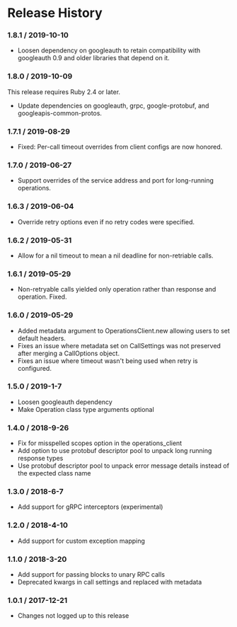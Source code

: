 # Release History

### 1.8.1 / 2019-10-10

* Loosen dependency on googleauth to retain compatibility with googleauth 0.9 and older libraries that depend on it.

### 1.8.0 / 2019-10-09

This release requires Ruby 2.4 or later.

* Update dependencies on googleauth, grpc, google-protobuf, and googleapis-common-protos.

### 1.7.1 / 2019-08-29

* Fixed: Per-call timeout overrides from client configs are now honored.

### 1.7.0 / 2019-06-27

* Support overrides of the service address and port for long-running operations.

### 1.6.3 / 2019-06-04

* Override retry options even if no retry codes were specified.

### 1.6.2 / 2019-05-31

* Allow for a nil timeout to mean a nil deadline for non-retriable calls.

### 1.6.1 / 2019-05-29

* Non-retryable calls yielded only operation rather than response and operation. Fixed.

### 1.6.0 / 2019-05-29

* Added metadata argument to OperationsClient.new allowing users to set default headers.
* Fixes an issue where metadata set on CallSettings was not preserved after merging a CallOptions object.
* Fixes an issue where timeout wasn't being used when retry is configured.

### 1.5.0 / 2019-1-7

* Loosen googleauth dependency
* Make Operation class type arguments optional

### 1.4.0 / 2018-9-26

* Fix for misspelled scopes option in the operations_client
* Add option to use protobuf descriptor pool to unpack long running response types
* Use protobuf descriptor pool to unpack error message details instead of the expected class name

### 1.3.0 / 2018-6-7

* Add support for gRPC interceptors (experimental)

### 1.2.0 / 2018-4-10

* Add support for custom exception mapping

### 1.1.0 / 2018-3-20

* Add support for passing blocks to unary RPC calls
* Deprecated kwargs in call settings and replaced with metadata

### 1.0.1 / 2017-12-21

* Changes not logged up to this release
